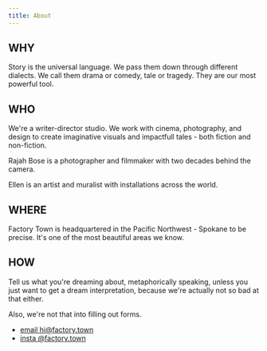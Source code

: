 ```yaml
---
title: About
---
```


## WHY
Story is the universal language. We pass them down through different dialects. We call them drama or comedy, tale or tragedy. They are our most powerful tool.

## WHO 
We're a writer-director studio. We work with cinema, photography, and design to create imaginative visuals and impactfull tales - both fiction and non-fiction.

Rajah Bose is a photographer and filmmaker with two decades behind the camera. 

Ellen is an artist and muralist with installations across the world. 

## WHERE
Factory Town is headquartered in the Pacific Northwest - Spokane to be precise. It's one of the most beautiful areas we know.

## HOW
Tell us what you're dreaming about, metaphorically speaking, unless you just want to get a dream interpretation, because we're actually not so bad at that either. 

Also, we're not that into filling out forms.

* [email  hi@factory.town](mailto:hi@factory.town)
* [insta  @factory.town](http://instagram.com/factorytown)